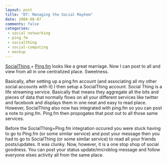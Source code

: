 ```yaml
---
layout: post
title: "OT: Managing the Social Mayhem"
date: 2008-08-07
comments: false
categories:
 - social networking
 - ping.fm
 - socialthing
 - social-computing
 - mashup
---
```

[SocialThing ](http://www.socialthing.com) \+ [Ping.fm](http://ping.fm) looks
like a great marriage. Now I can post to all and view from all in one
centralized place. Sweetness.  
  
Basically, after setting up a ping.fm account (and associating all my other
social accounts with it) I then setup a SocialThing account. Social Thing is a
life streaming service. Basically that means they aggregate all the bits and
pieces of data that normally flows on all your different services like twitter
and facebook and displays them in one neat and easy to read place. However,
SocialThing also now has integrated with ping.fm so you can post a note to
ping.fm. Ping.fm then propogates that post out to all those same services.  
  
Before the SocialThing+Ping.fm integration occured you were stuck having to go
to Ping.fm (or some similar service) and post your message then you had to go
to SocialThing (or some similar service) to read all your friends
posts/updates. It was clunky. Now, however, it is a one stop shop of social
goodness. You can post your status update/microblog message and follow
everyone elses activity all from the same place.

